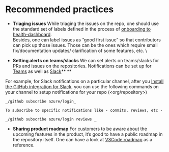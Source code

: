 # Recommended practices

*   **Triaging issues** 
While triaging the issues on the repo, one should use the standard set of labels defined in the process of [onboarding to health-dashboard](https://docs.google.com/document/d/1kW04WxeNtpx9VQD3v3UJdij5-frJ5D91ZSA26Hs34OA/edit). \
Besides, one can label issues as “good first issue” so that contributors can pick up those issues. Those can be the ones which require small fix/documentation updates/ clarification of some features, etc. \

*   **Setting alerts on teams/slacks**
We can set alerts on teams/slacks for PRs and issues on the repositories. 
Notifications can be set up for [Teams](https://github.com/integrations/microsoft-teams) as well as [Slack](https://github.com/integrations/slack)** **

For example, for Slack notifications on a particular channel, after you [Install the GitHub integration for Slack](https://slack.com/apps/A01BP7R4KNY-github), you can use the following commands on your channel to setup notifications for your repo (&lt;org/repository>)

    _/github subscribe azure/login_

    To subscribe to specific notifications like - commits, reviews, etc -

    _/github subscribe azure/login reviews _

*   **Sharing product roadmap**
For customers to be aware about the upcoming features in the product, it’s good to have a public roadmap in the repository itself. One can have a look at [VSCode roadmap](https://github.com/microsoft/vscode/wiki/Roadmap) as a reference.
